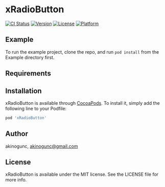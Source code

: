 # xRadioButton

[![CI Status](https://img.shields.io/travis/akinogunc/xRadioButton.svg?style=flat)](https://travis-ci.org/akinogunc/xRadioButton)
[![Version](https://img.shields.io/cocoapods/v/xRadioButton.svg?style=flat)](https://cocoapods.org/pods/xRadioButton)
[![License](https://img.shields.io/cocoapods/l/xRadioButton.svg?style=flat)](https://cocoapods.org/pods/xRadioButton)
[![Platform](https://img.shields.io/cocoapods/p/xRadioButton.svg?style=flat)](https://cocoapods.org/pods/xRadioButton)

## Example

To run the example project, clone the repo, and run `pod install` from the Example directory first.

## Requirements

## Installation

xRadioButton is available through [CocoaPods](https://cocoapods.org). To install
it, simply add the following line to your Podfile:

```ruby
pod 'xRadioButton'
```

## Author

akinogunc, akinogunc@gmail.com

## License

xRadioButton is available under the MIT license. See the LICENSE file for more info.
